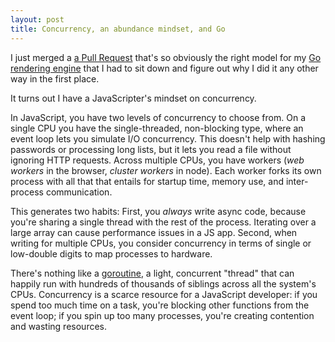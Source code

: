 ```yaml
---
layout: post
title: Concurrency, an abundance mindset, and Go
---
```


I just merged a
[a Pull Request](https://github.com/hunterloftis/pbr/pull/9/files)
that's so obviously the right model for my
[Go rendering engine](https://github.com/hunterloftis/pbr#pbr-a-physically-based-renderer-in-go)
that I had to sit down and figure out why I did it any other way in the first place.

It turns out I have a JavaScripter's mindset on concurrency.

In JavaScript, you have two levels of concurrency to choose from.
On a single CPU you have the single-threaded, non-blocking type,
where an event loop lets you simulate I/O concurrency.
This doesn't help with hashing passwords or processing long lists,
but it lets you read a file without ignoring HTTP requests.
Across multiple CPUs, you have workers (*web workers* in the browser, *cluster workers* in node).
Each worker forks its own process with all that that entails for
startup time, memory use, and inter-process communication.

This generates two habits:
First, you *always* write async code, because you're sharing a single thread with the rest of the process.
Iterating over a large array can cause performance issues in a JS app.
Second, when writing for multiple CPUs, you consider concurrency in terms of single or low-double digits
to map processes to hardware.

There's nothing like a [goroutine](https://tour.golang.org/concurrency/1),
a light, concurrent "thread" that can happily run with hundreds of thousands of siblings
across all the system's CPUs.
Concurrency is a scarce resource for a JavaScript developer:
if you spend too much time on a task, you're blocking other functions from the event loop;
if you spin up too many processes, you're creating contention and wasting resources.

